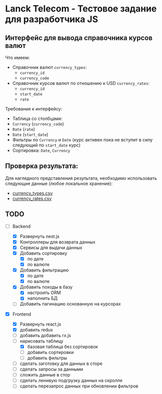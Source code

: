 # Lanck Telecom - Тестовое задание для разработчика JS

## Интерфейс для вывода справочника курсов валют

Что имеем:

- Справочник валют `currency_types`:
  - `currency_id`
  - `currency_code`
- Справочник курсов валют по отношению к USD `currency_rates`:
  - `currency_id`
  - `start_date`
  - `rate`

Требования к интерфейсу:

- Таблица со столбцами:
- `Currency` (`currency_code`)
- `Rate` (`rate`)
- `Date` (`start_date`)
- Фильтры по `Currency` и `Date` (курс активен пока не вступит в силу следующий по `start_date` курс)
- Сортировка: `Date`, `Currency`

## Проверка результата:

Для наглядного представления результата, необходимо использовать следующие данные (любое локальное хранение):

- [currency_types.csv](https://github.com/dimazollo/LanckTele-TestTask/blob/main/currency_types.csv)
- [currency_rates.csv](https://github.com/dimazollo/LanckTele-TestTask/blob/main/currency_rates.csv)

## TODO

- [ ] Backend

  - [x] Развернуть nest.js
  - [x] Контроллеры для возврата данных
  - [x] Сервисы для выдачи данных
  - [x] Добавить сортировку
    - [x] по дате
    - [x] по валюте
  - [x] Добавить фильтрацию
    - [x] по дате
    - [x] по валюте
  - [x] Добавить походы в базу
    - [x] настроить ORM
    - [x] наполнить БД
  - [ ] Добавить пагинацию основанную на курсорах

- [x] Frontend
  - [x] Развернуть react.js
  - [x] добавить redux
  - [ ] добавить добавить rx.js
  - [ ] нарисовать таблицу
    - [x] базовая таблица без сортировок
    - [ ] добавить сортировки
    - [ ] добавить фильтры
  - [ ] сделать заготовку для данных в сторе
  - [ ] сделать запросы за данными
  - [ ] сложить данные в стор
  - [ ] сделать ленивую подгрузку данных на скролле
  - [ ] сделать перезапрос данных при обновлении фильтров
